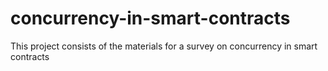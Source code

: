 # concurrency-in-smart-contracts
This project consists of the materials for a survey on concurrency in smart contracts 
